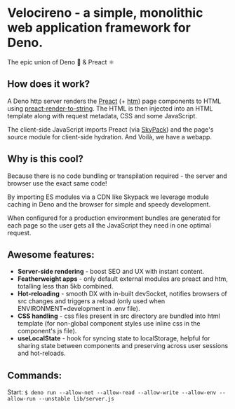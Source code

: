 # Velocireno - a simple, monolithic web application framework for Deno.

The epic union of Deno 🦕 & Preact ⚛️

<h2>How does it work?</h2>
<p>A Deno http server renders the <a href="https://preactjs.com">Preact</a> (+ <a href="https://github.com/developit/htm">htm</a>) page components to HTML using <a href="https://github.com/preactjs/preact-render-to-string">preact-render-to-string</a>. The HTML is then injected into an HTML template along with request metadata, CSS and some JavaScript.</p>
<p>The client-side JavaScript imports Preact (via <a href="https://www.skypack.dev">SkyPack</a>) and the page's source module for client-side hydration. And Voilà, we have a webapp.</p>

<h2>Why is this cool?</h2>
<p>Because there is no code bundling or transpilation required - the server and browser use the exact same code!</p>
<p>By importing ES modules via a CDN like Skypack we leverage module caching in Deno and the browser for simple and speedy development.</p>
<p>When configured for a production environment bundles are generated for each page so the user gets all the JavaScript they need in one optimal request.</p>

<h2>Awesome features:</h2>
<ul>
    <li><strong>Server-side rendering</strong> - boost SEO and UX with instant content.</li>
    <li><strong>Featherweight apps</strong> - only default external modules are preact and htm, totalling less than 5kb combined.</li>
    <li><strong>Hot-reloading</strong> - smooth DX with in-built devSocket, notifies browsers of src changes and triggers a reload (only used when ENVIRONMENT=development in .env file).</li>
    <li><strong>CSS handling</strong> - css files present in src directory are bundled into html template (for non-global component styles use inline css in the component's js file).</li>
    <li><strong>useLocalState</strong> - hook for syncing state to localStorage, helpful for sharing state between components and preserving across user sessions and hot-reloads.</li>
</ul>

## Commands:

Start: `$ deno run --allow-net --allow-read --allow-write --allow-env --allow-run --unstable lib/server.js`